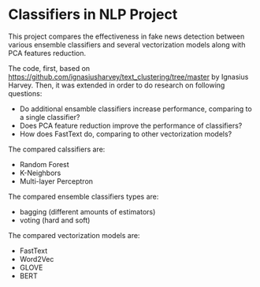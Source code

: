 # Classifiers in NLP Project
This project compares the effectiveness in fake news detection between various ensemble classifiers and several vectorization models along with PCA features reduction. 

The code, first, based on https://github.com/ignasiusharvey/text_clustering/tree/master by Ignasius Harvey. Then, it was extended in order to do research on following questions:
* Do additional ensamble classifiers increase performance, comparing to a single classifier?
* Does PCA feature reduction improve the performance of classifiers?
* How does FastText do, comparing to other vectorization models?

The compared calssifiers are:
* Random Forest
* K-Neighbors
* Multi-layer Perceptron

The compared ensemble classifiers types are:
* bagging (different amounts of estimators)
* voting (hard and soft)

The compared vectorization models are:
* FastText
* Word2Vec
* GLOVE
* BERT
